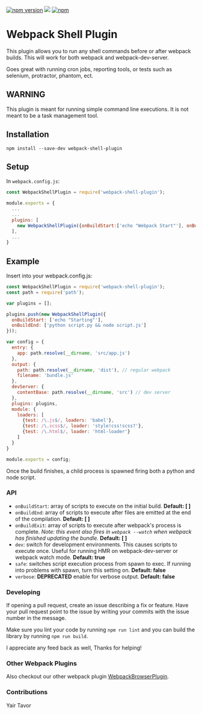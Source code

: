 [![npm version](https://badge.fury.io/js/webpack-shell-plugin.svg)](https://badge.fury.io/js/webpack-shell-plugin)
![](https://reposs.herokuapp.com/?path=1337programming/webpack-shell-plugin)
[![npm](https://img.shields.io/npm/dm/webpack-shell-plugin.svg)]()
# Webpack Shell Plugin

This plugin allows you to run any shell commands before or after webpack builds. This will work for both webpack and webpack-dev-server.

Goes great with running cron jobs, reporting tools, or tests such as selenium, protractor, phantom, ect.

## WARNING

This plugin is meant for running simple command line executions. It is not meant to be a task management tool.

## Installation

`npm install --save-dev webpack-shell-plugin`

## Setup
In `webpack.config.js`:

```js
const WebpackShellPlugin = require('webpack-shell-plugin');

module.exports = {
  ...
  ...
  plugins: [
    new WebpackShellPlugin({onBuildStart:['echo "Webpack Start"'], onBuildEnd:['echo "Webpack End"']})
  ],
  ...
}
```

## Example

Insert into your webpack.config.js:

```js
const WebpackShellPlugin = require('webpack-shell-plugin');
const path = require('path');

var plugins = [];

plugins.push(new WebpackShellPlugin({
  onBuildStart: ['echo "Starting"'],
  onBuildEnd: ['python script.py && node script.js']
}));

var config = {
  entry: {
    app: path.resolve(__dirname, 'src/app.js')
  },
  output: {
    path: path.resolve(__dirname, 'dist'), // regular webpack
    filename: 'bundle.js'
  },
  devServer: {
    contentBase: path.resolve(__dirname, 'src') // dev server
  },
  plugins: plugins,
  module: {
    loaders: [
      {test: /\.js$/, loaders: 'babel'},
      {test: /\.scss$/, loader: 'style!css!scss?'},
      {test: /\.html$/, loader: 'html-loader'}
    ]
  }
}

module.exports = config;

```
Once the build finishes, a child process is spawned firing both a python and node script.

### API
* `onBuildStart`: array of scripts to execute on the initial build. **Default: [ ]**
* `onBuildEnd`: array of scripts to execute after files are emitted at the end of the compilation. **Default: [ ]**
* `onBuildExit`: array of scripts to execute after webpack's process is complete. *Note: this event also fires in `webpack --watch` when webpack has finished updating the bundle.* **Default: [ ]**
* `dev`: switch for development environments. This causes scripts to execute once. Useful for running HMR on webpack-dev-server or webpack watch mode. **Default: true**
* `safe`: switches script execution process from spawn to exec. If running into problems with spawn, turn this setting on. **Default: false**
* `verbose`: **DEPRECATED** enable for verbose output. **Default: false**

### Developing

If opening a pull request, create an issue describing a fix or feature. Have your pull request point to the issue by writing your commits with the issue number in the message.

Make sure you lint your code by running `npm run lint` and you can build the library by running `npm run build`.

I appreciate any feed back as well, Thanks for helping!

### Other Webpack Plugins
Also checkout our other webpack plugin [WebpackBrowserPlugin](https://github.com/1337programming/webpack-browser-plugin).

### Contributions
Yair Tavor
